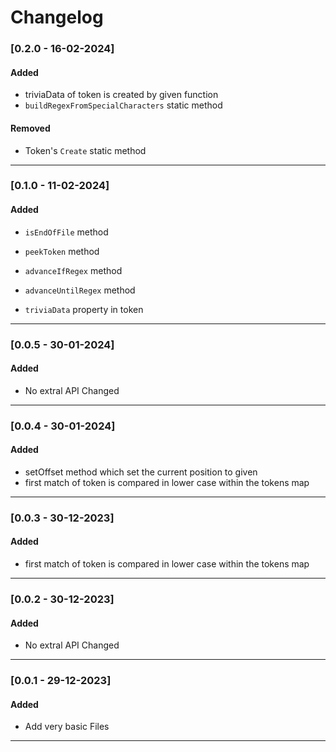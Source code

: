 # Changelog

### [0.2.0 - 16-02-2024]

#### Added

-   triviaData of token is created by given function
-   `buildRegexFromSpecialCharacters` static method

#### Removed

-   Token's `Create` static method

---

### [0.1.0 - 11-02-2024]

#### Added

-   `isEndOfFile` method
-   `peekToken` method
-   `advanceIfRegex` method
-   `advanceUntilRegex` method

-   `triviaData` property in token

---

### [0.0.5 - 30-01-2024]

#### Added

-   No extral API Changed

---

### [0.0.4 - 30-01-2024]

#### Added

-   setOffset method which set the current position to given
-   first match of token is compared in lower case within the tokens map

---

### [0.0.3 - 30-12-2023]

#### Added

-   first match of token is compared in lower case within the tokens map

---

### [0.0.2 - 30-12-2023]

#### Added

-   No extral API Changed

---

### [0.0.1 - 29-12-2023]

#### Added

-   Add very basic Files

---

